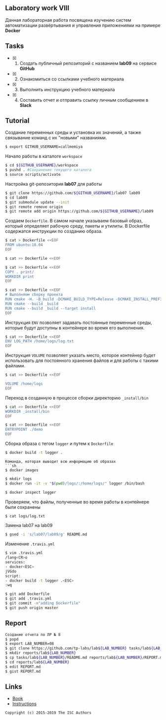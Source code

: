 ## Laboratory work VIII

Данная лабораторная работа посвящена изучению систем автоматизации развёртывания и управления приложениями на примере **Docker**


## Tasks

- [x] 1. Создать публичный репозиторий с названием **lab09** на сервисе **GitHub**
- [x] 2. Ознакомиться со ссылками учебного материала
- [x] 3. Выполнить инструкцию учебного материала
- [x] 4. Составить отчет и отправить ссылку личным сообщением в **Slack**

## Tutorial

Создание переменных среды и установка их значений, а также связывание команд с их "новыми" названиями.
```sh
$ export GITHUB_USERNAME=callmemiya
```

Начало работы в каталоге `workspace`
```sh
$ cd ${GITHUB_USERNAME}/workspace
$ pushd . #Сохранение текущего каталога
$ source scripts/activate

```
Настройка git-репозитория **lab07** для работы
```sh
$ git clone https://github.com/${GITHUB_USERNAME}/lab07 lab09
$ cd lab09
$ git submodule update --init
$ git remote remove origin
$ git remote add origin https://github.com/${GITHUB_USERNAME}/lab09

```
Создаем `Dockerfile`. В самом начале указываем базовый образ, который определяет рабочую среду, пакеты и утилиты. В Dockerfile содержатся инструкции по созданию образа.
```sh
$ cat > Dockerfile <<EOF
FROM ubuntu:18.04
EOF
```

```sh
$ cat >> Dockerfile <<EOF
```

```sh
$ cat >> Dockerfile <<EOF
COPY . print/
WORKDIR print
EOF
```

```sh
$ cat >> Dockerfile <<EOF
# Выполняем сборку проекта
RUN cmake -H. -B_build -DCMAKE_BUILD_TYPE=Release -DCMAKE_INSTALL_PREFIX=_install
RUN cmake --build _build
RUN cmake --build _build --target install
EOF
```

Инструкция `ENV` позволяет задавать постоянные переменные среды, которые будут доступны в контейнере во время его выполнения.
```sh
$ cat >> Dockerfile <<EOF
ENV LOG_PATH /home/logs/log.txt
EOF

```
Инструкция `VOLUME` позволяет указать место, которое контейнер будет использовать для постоянного хранения файлов и для работы с такими файлами.
```sh
$ cat >> Dockerfile <<EOF

VOLUME /home/logs
EOF

```
Переход в созданную в процессе сборки директорию `_install/bin`
```sh
$ cat >> Dockerfile <<EOF
WORKDIR _install/bin
EOF

```
```sh
$ cat >> Dockerfile <<EOF
ENTRYPOINT ./demo
EOF
```
Сборка образа с тегом `logger` и путем к `Dockerfile`
```sh
$ docker build -t logger .
```
```
Команда, которая выводит всю информацию об образах
```sh
$ docker images
```
```sh
$ mkdir logs
$ docker run -it -v "$(pwd)/logs/:/home/logs/" logger /bin/bash

```
```sh
$ docker inspect logger
```
Проверяем, что файлы, полученные во время работы в контейнере были сохранены
```sh
$ cat logs/log.txt

```
Замена lab07 на lab09
```sh
$ gsed -i 's/lab07/lab09/g' README.md
```

Изменение `.travis.yml` 
```sh
$ vim .travis.yml
/lang<CR>o
services:
- docker<ESC>
jVGdo
script:
- docker build -t logger .<ESC>
:wq
```
```sh
$ git add Dockerfile
$ git add .travis.yml
$ git commit -m"adding Dockerfile"
$ git push origin master

```

## Report

```sh
Создание отчета по ЛР № 8
$ popd
$ export LAB_NUMBER=08
$ git clone https://github.com/tp-labs/lab${LAB_NUMBER} tasks/lab${LAB_NUMBER}
$ mkdir reports/lab${LAB_NUMBER}
$ cp tasks/lab${LAB_NUMBER}/README.md reports/lab${LAB_NUMBER}/REPORT.md
$ cd reports/lab${LAB_NUMBER}
$ edit REPORT.md
$ gist REPORT.md
```

## Links

- [Book](https://www.dockerbook.com)
- [Instructions](https://docs.docker.com/engine/reference/builder/)

```
Copyright (c) 2015-2019 The ISC Authors
```
